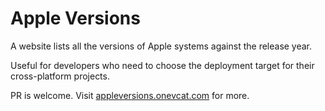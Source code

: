 # Apple Versions

A website lists all the versions of Apple systems against the release year.

Useful for developers who need to choose the deployment target for their cross-platform projects.

PR is welcome. Visit [appleversions.onevcat.com](https://appleversions.onevcat.com) for more.